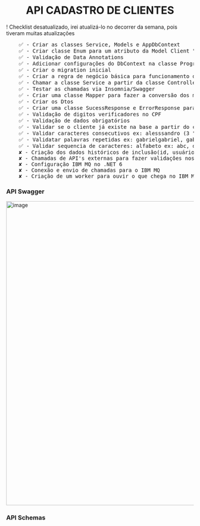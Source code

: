 <h1 align="center">API CADASTRO DE CLIENTES</h1>
<p>! Checklist desatualizado, irei atualizá-lo no decorrer da semana, pois tiveram muitas atualizações</p>
<pre>
    ✅ - Criar as classes Service, Models e AppDbContext
    ✅ - Criar classe Enum para um atributo da Model Client "StatusClient"
    ✅ - Validação de Data Annotations
    ✅ - Adicionar configurações do DbContext na classe Program
    ✅ - Criar o migration inicial
    ✅ - Criar a regra de negócio básica para funcionamento dos endpoints na classe Service
    ✅ - Chamar a classe Service a partir da classe Controller para controle das requisições
    ✅ - Testar as chamadas via Insomnia/Swagger
    ✅ - Criar uma classe Mapper para fazer a conversão dos modelos de resposta padrão para dtos personalizados
    ✅ - Criar os Dtos
    ✅ - Criar uma classe SucessResponse e ErrorResponse para lidar com os retornos das chamadas personalizados
    ✅ - Validação de digitos verificadores no CPF
    ✅ - Validação de dados obrigatórios
    ✅ - Validar se o cliente já existe na base a partir do cpf
    ✅ - Validar caracteres consecutivos ex: alesssandro (3 "s"), annna (3 "n") etc.
    ✅ - Validatar palavras repetidas ex: gabrielgabriel, gabrielgabrielgabriel, testtest, marcomarcomarcos
    ✅ - Validar sequencia de caracteres: alfabeto ex: abc, defg, gfed, xyz, mnopqrs, e para letras do teclado: qwer,asdfg,zxcvb, ewq, fdsa, cxzerty,hjklmnbv, se aparecer um sequencial desses caracteres em 3 seguidos em qualquer parte da string, ela será validada.
    ✘ - Criação dos dados históricos de inclusão(id, usuário,datahora,etapa, objeto dos dados)
    ✘ - Chamadas de API's externas para fazer validações nos dados;
    ✘ - Configuração IBM MQ no .NET 6
    ✘ - Conexão e envio de chamadas para o IBM MQ
    ✘ - Criação de um worker para ouvir o que chega no IBM MQ e enviar para o banco de dados
</pre>

<h3>API Swagger</h3>
<img width="816" alt="image" src="https://github.com/Silva-Gabriel/Cadastro-de-Clientes-API/assets/69408374/91fcd708-07de-4bd7-84b8-6df26fbac69d">
<h3>API Schemas</h3>
